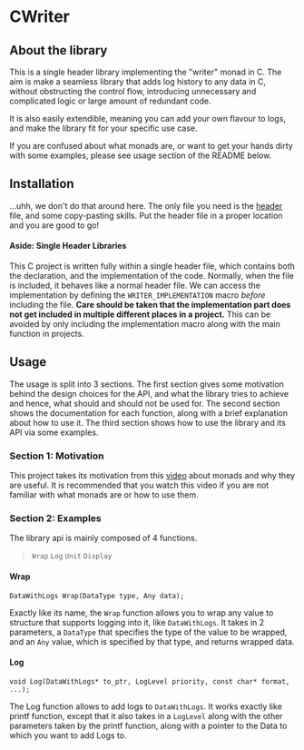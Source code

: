 # CWriter

## About the library

This is a single header library implementing the "writer" monad in C. The aim is make a seamless library that
adds log history to any data in C, without obstructing the control flow, introducing unnecessary and complicated
logic or large amount of redundant code.  

It is also easily extendible, meaning you can add your own flavour to logs, and make the library fit for your
specific use case.  

If you are confused about what monads are, or want to get your hands dirty with some examples, please see usage
section of the README below.  

## Installation

...uhh, we don't do that around here. The only file you need is the [header](./writer.h) file, and some copy-pasting
skills. Put the header file in a proper location and you are good to go!  

#### Aside: Single Header Libraries
This C project is written fully within a single header file, which contains both the declaration, and the
implementation of the code. Normally, when the file is included, it behaves like a normal header file. We
can access the implementation by defining the ```WRITER_IMPLEMENTATION``` macro _before_ including the file.
**Care should be taken that the implementation part does not get included in multiple different places
in a project.** This can be avoided by only including the implementation macro along with the main function in
projects.  

## Usage

The usage is split into 3 sections. The first section gives some motivation behind the design choices for the API, and what the
library tries to achieve and hence, what should and should not be used for. The second section shows the documentation for each
function, along with a brief explanation about how to use it. The third section shows how to use the library and its API via some
examples.

### Section 1: Motivation

This project takes its motivation from this [video](https://www.youtube.com/watch?v=C2w45qRc3aU) about monads and why they are
useful. It is recommended that you watch this video if you are not familiar with what monads are or how to use them.

### Section 2: Examples

The library api is mainly composed of 4 functions.

 > ```Wrap```
 > ```Log```
 > ```Unit```
 > ```Display```

#### Wrap
```{c}
DataWithLogs Wrap(DataType type, Any data);
```
Exactly like its name, the ```Wrap``` function allows you to wrap any value to structure that supports logging into it, like ```DataWithLogs```.
It takes in 2 parameters, a ```DataType``` that specifies the type of the value to be wrapped, and an ```Any``` value, which is specified by that
type, and returns wrapped data.

#### Log
```{c}
void Log(DataWithLogs* to_ptr, LogLevel priority, const char* format, ...);
```
The Log function allows to add logs to ```DataWithLogs```. It works exactly like printf function, except that it also takes in a ```LogLevel```
along with the other parameters taken by the printf function, along with a pointer to the Data to which you want to add Logs to.


